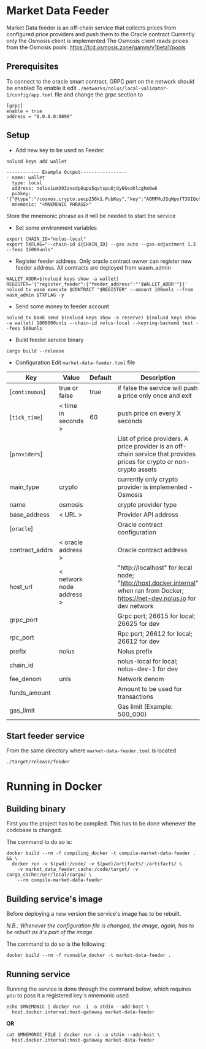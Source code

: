 # Market Data Feeder

Market Data feeder is an off-chain service that collects prices from configured price providers and push them to the
Oracle contract
Currently only the Osmosis client is implemented
The Osmosis client reads prices from the Osmosis pools: https://lcd.osmosis.zone/gamm/v1beta1/pools

## Prerequisites

To connect to the oracle smart contract, GRPC port on the network should be enabled
To enable it edit `./networks/nolus/local-validator-1/config/app.toml` file and change the grpc section to

```shell
[grpc]
enable = true
address = "0.0.0.0:9090"
```

## Setup

* Add new key to be used as Feeder:

```shell
nolusd keys add wallet

------------ Example Output-----------------
- name: wallet
  type: local
  address: nolus1um993zvsdp8upa5qvtspu0jdy66eahlcghm0w6
  pubkey: '{"@type":"/cosmos.crypto.secp256k1.PubKey","key":"A0MFMuJSqWpofT3GIQchGyL9bADlC5GEWu3QJHGL/XHZ"}'
  mnemonic: "<MNEMONIC PHRASE>"
```

Store the mnemonic phrase as it will be needed to start the service

* Set some environment variables

```shell
export CHAIN_ID="nolus-local"
export TXFLAG="--chain-id ${CHAIN_ID} --gas auto --gas-adjustment 1.3 --fees 15000unls"
```

* Register feeder address. Only oracle contract owner can register new feeder address. All contracts are deployed from
  wasm_admin

```shell
WALLET_ADDR=$(nolusd keys show -a wallet)
REGISTER='{"register_feeder":{"feeder_address":"'$WALLET_ADDR'"}}'
nolusd tx wasm execute $CONTRACT "$REGISTER" --amount 100unls --from wasm_admin $TXFLAG -y
```

* Send some money to feeder account

```shell
nolusd tx bank send $(nolusd keys show -a reserve) $(nolusd keys show -a wallet) 1000000unls --chain-id nolus-local --keyring-backend test --fees 500unls
```

* Build feeder service binary

```shell
cargo build --release
```

* Configuration
  Edit `market-data-feeder.toml` file

| Key            | Value                    | Default | Description                                                                                                                     |
|----------------|--------------------------|---------|---------------------------------------------------------------------------------------------------------------------------------|
| [`continuous`] | true or false            | true    | if false the service will push a price only once and exit                                                                       |
| [`tick_time`]  | < time in seconds >      | 60      | push price on every X seconds                                                                                                   |
| [`providers`]  |                          |         | List of price providers. A price provider is an off-chain service that provides prices for crypto or non-crypto assets          |
| main_type      | crypto                   |         | currently only crypto provider is implemented - Osmosis                                                                         |
| name           | osmosis                  |         | crypto provider type                                                                                                            |
| base_address   | < URL >                  |         | Provider API address                                                                                                            |
| [`oracle`]     |                          |         | Oracle contract configuration                                                                                                   |
| contract_addrs | < oracle address >       |         | Oracle contract address                                                                                                         |
| host_url       | < network node address > |         | "http://localhost" for local node; "http://host.docker.internal" when ran from Docker; https://net-dev.nolus.io for dev network |
| grpc_port      |                          |         | Grpc port; 26615 for local; 26625 for dev                                                                                       |
| rpc_port       |                          |         | Rpc port; 26612 for local; 26612 for dev                                                                                        |
| prefix         | nolus                    |         | Nolus prefix                                                                                                                    |
| chain_id       |                          |         | nolus-local for local; nolus-dev-1 for dev                                                                                      |
| fee_denom      | unls                     |         | Network denom                                                                                                                   |
| funds_amount   |                          |         | Amount to be used for transactions                                                                                              |
| gas_limit      |                          |         | Gas limit (Example: 500_000)                                                                                                    |

## Start feeder service

From the same directory where `market-data-feeder.toml` is located

```shell
./target/release/feeder
```

# Running in Docker

## Building binary

First you the project has to be compiled.
This has to be done whenever the codebase is changed.

The command to do so is:

```shell
docker build --rm -f compiling_docker -t compile-market-data-feeder . && \
  docker run -v $(pwd):/code/ -v $(pwd)/artifacts/:/artifacts/ \
    -v market_data_feeder_cache:/code/target/ -v cargo_cache:/usr/local/cargo/ \
    --rm compile-market-data-feeder
```

## Building service's image

Before deploying a new version the service's image has to be rebuilt.

*N.B.: Whenever the configuration file is changed, the image, again,
has to be rebuilt as it's part of the image.*

The command to do so is the following:

```shell
docker build --rm -f runnable_docker -t market-data-feeder .
```

## Running service

Running the service is done through the command below, which requires you to
pass it a registered key's mnemonic used.

```shell
echo $MNEMONIC | docker run -i -a stdin --add-host \
  host.docker.internal:host-gateway market-data-feeder
```

**OR**

```shell
cat $MNEMONIC_FILE | docker run -i -a stdin --add-host \
  host.docker.internal:host-gateway market-data-feeder
```
